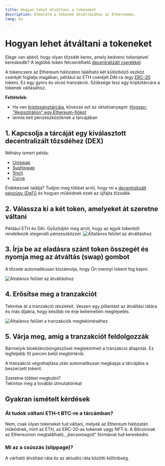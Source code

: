```yaml
---
title: Hogyan lehet átváltani a tokeneket
description: Útmutató a tokenek átváltásához az Ethereumon.
lang: hu
---
```


# Hogyan lehet átváltani a tokeneket

Elege van abból, hogy olyan tőzsdét keres, amely kedvenc tokenjeivel kereskedik? A legtöbb token felcserélhető [decentralizált cserékkel](/glossary/#dex).

A tokencsere az Ethereum hálózaton található két különböző eszköz cseréjét foglalja magában, például az ETH cseréjét DAI-ra (egy [ERC-20](/glossary/#erc-20) token). Ez egy gyors és olcsó tranzakció. Szüksége lesz egy kriptotárcára a tokenek váltásához.

**Feltételek:**

- Ha van [kriptopénztárcája](/glossary/#wallet), kövesse ezt az oktatóanyagot: [Hogyan: "Regisztráljon" egy Ethereum-fiókot](/guides/how-to-create-an-ethereum-account/)
- lennie kell pénzeszközöknek a tárcájában

## 1. Kapcsolja a tárcáját egy kiválasztott decentralizált tőzsdéhez (DEX)

Néhány ismert példa:

- [Uniswap](https://app.uniswap.org/#/swap)
- [Sushiswap](https://www.sushi.com/swap)
- [1Inch](https://app.1inch.io/#/1/unified/swap/ETH/DAI)
- [Curve](https://curve.fi/#/ethereum/swap)

Érdekesnek találja? Tudjon meg többet arról, hogy mi a [decentralizált pénzügy (DeFi)](/defi/) és hogyan működnek ezek az újfajta tőzsdék.

## 2. Válassza ki a két token, amelyeket át szeretne váltani

Például ETH és DAI. Győződjön meg arról, hogy az egyik tokenből rendelkezik elegendő pénzeszközzel. ![Általános felület az átváltáshoz](./swap1.png)

## 3. Írja be az eladásra szánt token összegét és nyomja meg az átváltás (swap) gombot

A tőzsde automatikusan kiszámolja, hogy Ön mennyi tokent fog kapni.

![Általános felület az átváltáshoz](./swap2.png)

## 4. Erősítse meg a tranzakciót

Tekintse át a tranzakció részleteit. Vessen egy pillantást az átváltási rátára és más díjakra, hogy később ne érje kellemetlen meglepetés.

![Általános felület a tranzakciók megtekintéséhez](./swap3.png)

## 5. Várja meg, amíg a tranzakciót feldolgozzák

Bármelyik blokkláncböngészővel megtekintheti a tranzakció állapotát. Ez legfeljebb 10 percen belül megtörténik.

A tranzakció végrehajtása után automatikusan megkapja a tárcájába a beszerzett tokent.
<br />

<Alert variant="update">
<Emoji text=":eyes:" className="text-4xl"/>
<AlertContent className="justify-between flex-row items-center">
  <div>Szeretne többet megtudni?</div>
  <ButtonLink href="/guides/">
    Tekintse meg a további útmutatóinkat
  </ButtonLink>
</AlertContent>
</Alert>

## Gyakran ismételt kérdések

### Át tudok váltani ETH-t BTC-re a tárcámban?

Nem, csak olyan tokeneket tud váltani, melyek az Ethereum hálózatán működnek, mint az ETH, az ERC-20-as tokenek vagy NFT-k. A Bitcoinnak az Ethereumon megtalálható, „becsomagolt” formáival tud kereskedni.

### Mi az a csúszás (slippage)?

A várható átváltási ráta és az aktuális ráta közötti különbség.
